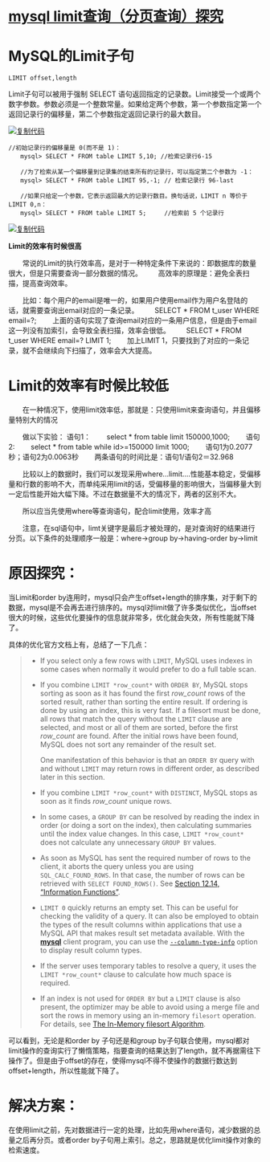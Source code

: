 # [mysql limit查询（分页查询）探究](https://www.cnblogs.com/JMLiu/p/8384076.html)

# **MySQL的Limit子句**

 

```
LIMIT offset,length
```

 

 

Limit子句可以被用于强制 SELECT 语句返回指定的记录数。Limit接受一个或两个数字参数。参数必须是一个整数常量。如果给定两个参数，第一个参数指定第一个返回记录行的偏移量，第二个参数指定返回记录行的最大数目。

 

[![复制代码](https://common.cnblogs.com/images/copycode.gif)](javascript:void(0);)

```
//初始记录行的偏移量是 0(而不是 1)：
　　mysql> SELECT * FROM table LIMIT 5,10; //检索记录行6-15

　　//为了检索从某一个偏移量到记录集的结束所有的记录行，可以指定第二个参数为 -1：
　　mysql> SELECT * FROM table LIMIT 95,-1; // 检索记录行 96-last

　　//如果只给定一个参数，它表示返回最大的记录行数目。换句话说，LIMIT n 等价于 LIMIT 0,n：
　　mysql> SELECT * FROM table LIMIT 5;     //检索前 5 个记录行
```

[![复制代码](https://common.cnblogs.com/images/copycode.gif)](javascript:void(0);)

 

**Limit的效率有时候很高**

　　常说的Limit的执行效率高，是对于一种特定条件下来说的：即数据库的数量很大，但是只需要查询一部分数据的情况。
　　高效率的原理是：避免全表扫描，提高查询效率。

　　比如：每个用户的email是唯一的，如果用户使用email作为用户名登陆的话，就需要查询出email对应的一条记录。
　　SELECT * FROM t_user WHERE email=?;
　　上面的语句实现了查询email对应的一条用户信息，但是由于email这一列没有加索引，会导致全表扫描，效率会很低。
　　SELECT * FROM t_user WHERE email=? LIMIT 1;
　　加上LIMIT 1，只要找到了对应的一条记录，就不会继续向下扫描了，效率会大大提高。

 

# **Limit的效率有时候比较低**

 

　　在一种情况下，使用limit效率低，那就是：只使用limit来查询语句，并且偏移量特别大的情况

 

　　做以下实验：
      语句1：
         　　select * from table limit 150000,1000;
　　语句2:
         　　select * from table while id>=150000 limit 1000;
　　语句1为0.2077秒；语句2为0.0063秒
　　两条语句的时间比是：语句1/语句2＝32.968

　　比较以上的数据时，我们可以发现采用where...limit....性能基本稳定，受偏移量和行数的影响不大，而单纯采用limit的话，受偏移量的影响很大，当偏移量大到一定后性能开始大幅下降。不过在数据量不大的情况下，两者的区别不大。

 

　　所以应当先使用where等查询语句，配合limit使用，效率才高

 

　　注意，在sql语句中，limt关键字是最后才被处理的，是对查询好的结果进行分页。以下条件的处理顺序一般是：where->group by->having-order by->limit

# 原因探究：

当Limit和order by连用时，mysql只会产生offset+length的排序集，对于剩下的数据，mysql是不会再去进行排序的。mysql对limit做了许多类似优化，当offset很大的时候，这些优化要操作的信息就非常多，优化就会失效，所有性能就下降了。

具体的优化官方文档上有，总结了一下几点：

> - If you select only a few rows with `LIMIT`, MySQL uses indexes in some cases when normally it would prefer to do a full table scan.
>
> - If you combine `LIMIT *row_count*` with `ORDER BY`, MySQL stops sorting as soon as it has found the first *row_count* rows of the sorted result, rather than sorting the entire result. If ordering is done by using an index, this is very fast. If a filesort must be done, all rows that match the query without the `LIMIT` clause are selected, and most or all of them are sorted, before the first *row_count* are found. After the initial rows have been found, MySQL does not sort any remainder of the result set.
>
>   One manifestation of this behavior is that an `ORDER BY` query with and without `LIMIT` may return rows in different order, as described later in this section.
>
> - If you combine `LIMIT *row_count*` with `DISTINCT`, MySQL stops as soon as it finds *row_count* unique rows.
>
> - In some cases, a `GROUP BY` can be resolved by reading the index in order (or doing a sort on the index), then calculating summaries until the index value changes. In this case, `LIMIT *row_count*` does not calculate any unnecessary `GROUP BY` values.
>
> - As soon as MySQL has sent the required number of rows to the client, it aborts the query unless you are using `SQL_CALC_FOUND_ROWS`. In that case, the number of rows can be retrieved with `SELECT FOUND_ROWS()`. See [Section 12.14, “Information Functions”](https://dev.mysql.com/doc/refman/5.7/en/information-functions.html).
>
> - `LIMIT 0` quickly returns an empty set. This can be useful for checking the validity of a query. It can also be employed to obtain the types of the result columns within applications that use a MySQL API that makes result set metadata available. With the [**mysql**](https://dev.mysql.com/doc/refman/5.7/en/mysql.html) client program, you can use the [`--column-type-info`](https://dev.mysql.com/doc/refman/5.7/en/mysql-command-options.html#option_mysql_column-type-info) option to display result column types.
>
> - If the server uses temporary tables to resolve a query, it uses the `LIMIT *row_count*` clause to calculate how much space is required.
>
> - If an index is not used for `ORDER BY` but a `LIMIT` clause is also present, the optimizer may be able to avoid using a merge file and sort the rows in memory using an in-memory `filesort` operation. For details, see [The In-Memory filesort Algorithm](https://dev.mysql.com/doc/refman/5.7/en/order-by-optimization.html#order-by-filesort-in-memory).

可以看到，无论是和order by 子句还是和group by子句联合使用，mysql都对limit操作的查询实行了懒惰策略，指要查询的结果达到了length，就不再据需往下操作了。但是由于offset的存在，使得mysql不得不使操作的数据行数达到offset+length，所以性能就下降了。

# 解决方案：

在使用limit之前，先对数据进行一定的处理，比如先用where语句，减少数据的总量之后再分页。或者order by子句用上索引。总之，思路就是优化limit操作对象的检索速度。